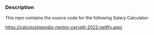
### Description

This repo contains the source code for the following Salary Calculator:

https://calcolostipendio-rientro-cervelli-2022.netlify.app/


